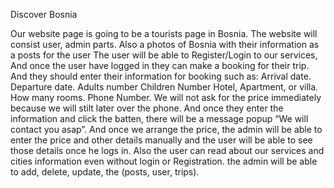 Discover Bosnia

Our website page is going to be a tourists page in Bosnia.
The website will consist user, admin parts.
Also a photos of Bosnia with their information as a posts for the user 
The user will be able to Register/Login to our services, And once the user have logged in they can make  a booking for their trip.
And they should enter their information for booking such as:
Arrival date.
Departure date.
Adults number
Children Number
Hotel, Apartment, or villa.
How many rooms.
Phone Number.
We will not ask for the price immediately because we will stilt  later over the phone.
And once they enter the information and click  the batten, there will be a message popup “We will contact you asap”.
And once we arrange the price, the admin will be able to enter the price and other details manually and the user will be able to see those details once he logs in.
Also the user can read about our services and cities information even without login or Registration.
the admin will be able to add, delete, update, the (posts, user, trips).


